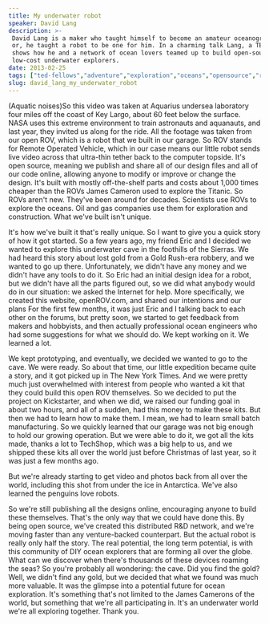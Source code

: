```yaml
---
title: My underwater robot
speaker: David Lang
description: >-
 David Lang is a maker who taught himself to become an amateur oceanographer --
 or, he taught a robot to be one for him. In a charming talk Lang, a TED Fellow,
 shows how he and a network of ocean lovers teamed up to build open-sourced,
 low-cost underwater explorers.
date: 2013-02-25
tags: ["ted-fellows","adventure","exploration","oceans","opensource","robots","technology","tedx"]
slug: david_lang_my_underwater_robot
---
```


(Aquatic noises)So this video was taken at Aquarius undersea laboratory four miles off the
coast of Key Largo, about 60 feet below the surface. NASA uses this extreme environment to
train astronauts and aquanauts, and last year, they invited us along for the ride. All the
footage was taken from our open ROV, which is a robot that we built in our garage. So ROV
stands for Remote Operated Vehicle, which in our case means our little robot sends live
video across that ultra-thin tether back to the computer topside. It's open source,
meaning we publish and share all of our design files and all of our code online, allowing
anyone to modify or improve or change the design. It's built with mostly off-the-shelf
parts and costs about 1,000 times cheaper than the ROVs James Cameron used to explore the
Titanic. So ROVs aren't new. They've been around for decades. Scientists use ROVs to
explore the oceans. Oil and gas companies use them for exploration and construction. What
we've built isn't unique.

It's how we've built it that's really unique. So I want to give you a quick story of how it
got started. So a few years ago, my friend Eric and I decided we wanted to explore this
underwater cave in the foothills of the Sierras. We had heard this story about lost gold
from a Gold Rush-era robbery, and we wanted to go up there. Unfortunately, we didn't have
any money and we didn't have any tools to do it. So Eric had an initial design idea for a
robot, but we didn't have all the parts figured out, so we did what anybody would do in
our situation: we asked the Internet for help. More specifically, we created this website,
openROV.com, and shared our intentions and our plans For the first few months, it was
just Eric and I talking back to each other on the forums, but pretty soon, we started to
get feedback from makers and hobbyists, and then actually professional ocean engineers who
had some suggestions for what we should do. We kept working on it. We learned a
lot.

We kept prototyping, and eventually, we decided we wanted to go to the cave. We were
ready. So about that time, our little expedition became quite a story, and it got picked up
in The New York Times. And we were pretty much just overwhelmed with interest from people
who wanted a kit that they could build this open ROV themselves. So we decided to put the
project on Kickstarter, and when we did, we raised our funding goal in about two hours,
and all of a sudden, had this money to make these kits. But then we had to learn how to
make them. I mean, we had to learn small batch manufacturing. So we quickly learned that
our garage was not big enough to hold our growing operation. But we were able to do it, we
got all the kits made, thanks a lot to TechShop, which was a big help to us, and we
shipped these kits all over the world just before Christmas of last year, so it was just a
few months ago.

But we're already starting to get video and photos back from all over the world, including
this shot from under the ice in Antarctica. We've also learned the penguins love robots.

So we're still publishing all the designs online, encouraging anyone to build these
themselves. That's the only way that we could have done this. By being open source, we've
created this distributed R&D network, and we're moving faster than any venture-backed
counterpart. But the actual robot is really only half the story. The real potential, the
long term potential, is with this community of DIY ocean explorers that are forming all
over the globe. What can we discover when there's thousands of these devices roaming the
seas? So you're probably all wondering: the cave. Did you find the gold? Well, we didn't
find any gold, but we decided that what we found was much more valuable. It was the
glimpse into a potential future for ocean exploration. It's something that's not limited
to the James Camerons of the world, but something that we're all participating in. It's an
underwater world we're all exploring together. Thank you.

<!--
ad_duration=3.33
event="TED2013"
external_start_time=0
has_talk_citation=0
intro_duration=11.82
is_subtitle_required="False"
is_talk_featured="True"
language="en"
language_swap="False"
native_language="en"
number_of_related_talks=6
number_of_speakers=1
number_of_subtitled_videos=40
number_of_tags=8
number_of_talk_download_languages=41
number_of_talk_more_resources=1
number_of_talk_recommendations=0
number_of_talks_take_actions=0
post_ad_duration=0.83
published_timestamp="2013-12-05 15:59:58"
recording_date="2013-02-25"
speaker_description="Maker"
speaker_is_published=1
speaker_name="David Lang"
talk_name="My underwater robot"
talks_tags=["ted-fellows","adventure","exploration","oceans","opensource","robots","technology","tedx"]
talks_take_action=[]
url_audio="https://download.ted.com/talks/DavidLang_2013U.mp3?apikey=acme-roadrunner"
url_photo_speaker="https://pe.tedcdn.com/images/ted/bd1018855f404b078975a56effd24b8eb546fd69_254x191.jpg"
url_photo_talk="https://pe.tedcdn.com/images/ted/53efbe404e47ce753a7b40b14bda55a740949628_1600x1200.jpg"
url_webpage="https://www.ted.com/talks/david_lang_my_underwater_robot"
video_type_name="TED Stage Talk"
-->